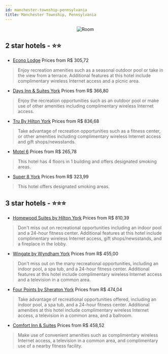 ```yaml
---
id: manchester-township-pennsylvania
title: Manchester Township, Pennsylvania
---
```


<center><img src="https://i.travelapi.com/hotels/1000000/10000/3000/2970/fc177e85_z.jpg" alt="Room" /></center>


##  2 star hotels - ⭐️⭐️

-    [Econo Lodge](https://us.hurb.com/hotels/manchester-township/econo-lodge-JNP-JP200230?cmp=18055) Prices from R$ 305,72
   > Enjoy recreation amenities such as a seasonal outdoor pool or take in the view from a terrace. Additional features at this hotel include complimentary wireless Internet access and a picnic area.
-    [Days Inn & Suites York](https://us.hurb.com/hotels/manchester-township/days-inn-suites-york-JNP-JP200229?cmp=18055) Prices from R$ 366,80
   > Enjoy the recreation opportunities such as an outdoor pool or make use of other amenities including complimentary wireless Internet access.
-    [Tru By Hilton York](https://us.hurb.com/hotels/manchester-township/tru-by-hilton-york-JNP-JP02743Z?cmp=18055) Prices from R$ 836,68
   > Take advantage of recreation opportunities such as a fitness center, or other amenities including complimentary wireless Internet access and gift shops/newsstands.
-    [Motel 6](https://us.hurb.com/hotels/manchester-township/motel-6-JNP-JP908316?cmp=18055) Prices from R$ 265,78
   > This hotel has 4 floors in 1 building and offers designated smoking areas.
-    [Super 8 York](https://us.hurb.com/hotels/manchester-township/super-8-york-JNP-JP088018?cmp=18055) Prices from R$ 323,99
   > This hotel offers designated smoking areas.

##  3 star hotels - ⭐️⭐️⭐️

-    [Homewood Suites by Hilton York](https://us.hurb.com/hotels/manchester-township/homewood-suites-by-hilton-york-JNP-JP058746?cmp=18055) Prices from R$ 810,39
   > Don't miss out on recreational opportunities including an indoor pool and a 24-hour fitness center. Additional features at this hotel include complimentary wireless Internet access, gift shops/newsstands, and a fireplace in the lobby.
-    [Wingate by Wyndham York](https://us.hurb.com/hotels/manchester-township/wingate-by-wyndham-york-JNP-JP088019?cmp=18055) Prices from R$ 455,00
   > Don't miss out on the many recreational opportunities, including an indoor pool, a spa tub, and a 24-hour fitness center. Additional features at this hotel include complimentary wireless Internet access and a television in a common area.
-    [Four Points by Sheraton York](https://us.hurb.com/hotels/manchester-township/four-points-by-sheraton-york-JNP-JP976338?cmp=18055) Prices from R$ 474,04
   > Take advantage of recreational opportunities offered, including an indoor pool, a spa tub, and a 24-hour fitness center. Additional amenities at this hotel include complimentary wireless Internet access, a television in a common area, and a ballroom.
-    [Comfort Inn & Suites](https://us.hurb.com/hotels/manchester-township/comfort-inn-suites-JNP-JP064176?cmp=18055) Prices from R$ 458,52
   > Make use of convenient amenities such as complimentary wireless Internet access, a television in a common area, and complimentary use of a nearby fitness facility.
